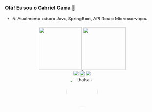 ### Olá! Eu sou o Gabriel Gama 👋

- ☕ Atualmente estudo Java, SpringBoot, API Rest e Microsserviços.
<div align="center">
  <a href="https://github.com/gamagabriel">
  <img height="140em" src="https://github-readme-stats.vercel.app/api?username=gamagabriel&show_icons=true&theme=dracula&include_all_commits=true&count_private=true"/>
  <img height="140em" src="https://github-readme-stats.vercel.app/api/top-langs/?username=gamagabriel&layout=compact&langs_count=7&theme=dracula"/>
</div>
  <div align="center"> 
    <a href="https://instagram.com/gamagbr" target="_blank"><img src="https://img.shields.io/badge/-Instagram-%23E4405F?style=for-the-badge&logo=instagram&logoColor=white" target="_blank"></a>
    <a href = "mailto:gbr.gama99@gmail.com"><img src="https://img.shields.io/badge/-Gmail-%23333?style=for-the-badge&logo=gmail&logoColor=white" target="_blank"></a>
  <a href="https://www.linkedin.com/in/gamagabriel" target="_blank"><img src="https://img.shields.io/badge/-LinkedIn-%230077B5?style=for-the-badge&logo=linkedin&logoColor=white" target="_blank"></a> 
  <div align="center"> 
    <img align="center" alt="thatsall" height="100" style="border-radius:50px;" src="https://media4.giphy.com/media/xUPOqo6E1XvWXwlCyQ/giphy.gif">
  </div>
